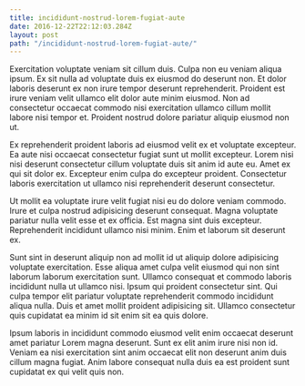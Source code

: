 ```yaml
---
title: incididunt-nostrud-lorem-fugiat-aute
date: 2016-12-22T22:12:03.284Z
layout: post
path: "/incididunt-nostrud-lorem-fugiat-aute/"
---
```


Exercitation voluptate veniam sit cillum duis. Culpa non eu veniam aliqua ipsum. Ex sit nulla ad voluptate duis ex eiusmod do deserunt non. Et dolor laboris deserunt ex non irure tempor deserunt reprehenderit. Proident est irure veniam velit ullamco elit dolor aute minim eiusmod. Non ad consectetur occaecat commodo nisi exercitation ullamco cillum mollit labore nisi tempor et. Proident nostrud dolore pariatur aliquip eiusmod non ut.

Ex reprehenderit proident laboris ad eiusmod velit ex et voluptate excepteur. Ea aute nisi occaecat consectetur fugiat sunt ut mollit excepteur. Lorem nisi nisi deserunt consectetur cillum voluptate duis sit anim id aute eu. Amet ex qui sit dolor ex. Excepteur enim culpa do excepteur proident. Consectetur laboris exercitation ut ullamco nisi reprehenderit deserunt consectetur.

Ut mollit ea voluptate irure velit fugiat nisi eu do dolore veniam commodo. Irure et culpa nostrud adipisicing deserunt consequat. Magna voluptate pariatur nulla velit esse et ex officia. Est magna sint duis excepteur. Reprehenderit incididunt ullamco nisi minim. Enim et laborum sit deserunt ex.

Sunt sint in deserunt aliquip non ad mollit id ut aliquip dolore adipisicing voluptate exercitation. Esse aliqua amet culpa velit eiusmod qui non sint laborum laborum exercitation sunt. Ullamco consequat et commodo laboris incididunt nulla ut ullamco nisi. Ipsum qui proident consectetur sint. Qui culpa tempor elit pariatur voluptate reprehenderit commodo incididunt aliqua nulla. Duis et amet mollit proident adipisicing sit. Ullamco consectetur quis cupidatat ea minim id sit enim sit ea quis dolore.

Ipsum laboris in incididunt commodo eiusmod velit enim occaecat deserunt amet pariatur Lorem magna deserunt. Sunt ex elit anim irure nisi non id. Veniam ea nisi exercitation sint anim occaecat elit non deserunt anim duis cillum magna fugiat. Anim labore consequat nulla duis ea est proident sunt cupidatat ex qui velit quis non.